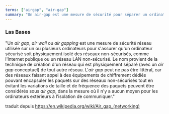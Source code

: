 ```yaml
---
terms: ["airgap", "air-gap"]
summary: "Un air-gap est une mesure de sécurité pour séparer un ordinateur ou périphérique de tout autre réseau, tel qu'Internet."
---
```


### Las Bases

"Un *air gap*, *air wall* ou *air gapping* est une mesure de sécurité réseau utilisée sur un ou plusieurs ordinateurs pour s'assurer qu'un ordinateur sécurisé soit physiquement isolé des réseaux non-sécurisés, comme l'Internet publique ou un réseau LAN non-sécurisé. Le nom provient de la technique de création d'un réseau qui est physiquement séparé (avec un *air gap* conceptuel) de tout autre réseau. L'*air gap* peut ne pas être littéral, car des réseaux faisant appel à des équipements de chiffrement dédiés pouvant encapsuler les paquets sur des réseaux non-sécurisés tout en évitant les variations de taille et de fréquence des paquets peuvent être considérés sous *air gap*, dans la mesure où il n'y a aucun moyen pour les ordinateurs extérieurs à l'isolation de communiquer."

traduit depuis https://en.wikipedia.org/wiki/Air_gap_(networking)
